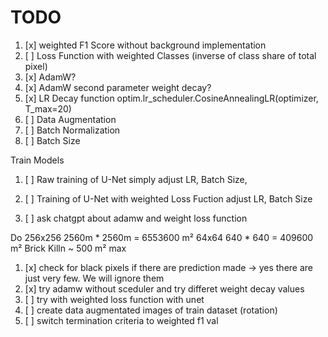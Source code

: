 # TODO
1. [x] weighted F1 Score without background implementation
1. [ ]  Loss Function with weighted Classes (inverse of class share of total pixel) 
1. [x] AdamW?
1. [x] AdamW second parameter weight decay?
1. [x] LR Decay function  optim.lr_scheduler.CosineAnnealingLR(optimizer, T_max=20)
1. [ ] Data Augmentation
1. [ ] Batch Normalization
1. [ ] Batch Size


Train Models
1. [ ] Raw training of U-Net simply adjust LR, Batch Size, 
1. [ ] Training of U-Net with weighted Loss Fuction adjust LR, Batch Size





1. [ ] ask chatgpt about adamw and weight loss function



Do
256x256 2560m * 2560m = 6553600 m²
64x64 640 * 640 = 409600 m² 
Brick Killn ~ 500 m² max

1. [x] check for black pixels if there are prediction made -> yes there are just very few. We will ignore them
2. [x] try adamw without sceduler and try differet weight decay values
1. [ ] try with weighted loss function with unet
2. [ ] create data augmentated images of train dataset (rotation)
3. [ ] switch termination criteria to weighted f1 val
